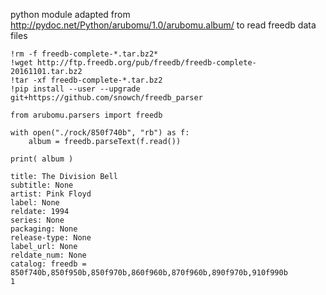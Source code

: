 python module adapted from http://pydoc.net/Python/arubomu/1.0/arubomu.album/ to read freedb data files

```{bash}
!rm -f freedb-complete-*.tar.bz2*
!wget http://ftp.freedb.org/pub/freedb/freedb-complete-20161101.tar.bz2
!tar -xf freedb-complete-*.tar.bz2
!pip install --user --upgrade git+https://github.com/snowch/freedb_parser
```

```{python}
from arubomu.parsers import freedb

with open("./rock/850f740b", "rb") as f:
    album = freedb.parseText(f.read())

print( album )

title: The Division Bell
subtitle: None
artist: Pink Floyd
label: None
reldate: 1994
series: None
packaging: None
release-type: None
label_url: None
reldate_num: None
catalog: freedb = 850f740b,850f950b,850f970b,860f960b,870f960b,890f970b,910f990b
1
```
